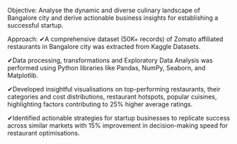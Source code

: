 Objective:
Analyse the dynamic and diverse culinary landscape of Bangalore city and derive actionable business insights for establishing a successful startup.

Approach:
✔A comprehensive dataset (50K+ records) of Zomato affiliated restaurants in Bangalore city was extracted from Kaggle Datasets.

✔Data processing, transformations and Exploratory Data Analysis was performed using Python libraries like Pandas, NumPy, Seaborn, and Matplotlib.

✔Developed insightful visualisations on top-performing restaurants, their categories and cost distributions, restaurant hotspots, popular cuisines, highlighting factors contributing to 25% higher average ratings.

✔Identified actionable strategies for startup businesses to replicate success across similar markets with 15% improvement in decision-making speed for restaurant optimisations.
